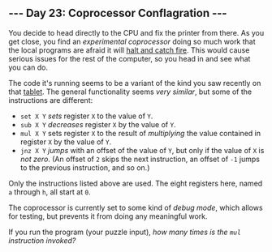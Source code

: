 ﻿## --- Day 23: Coprocessor Conflagration ---

You decide to head directly to the CPU and fix the printer from there. As you get close, you find an  _experimental coprocessor_  doing so much work that the local programs are afraid it will  [halt and catch fire](https://en.wikipedia.org/wiki/Halt_and_Catch_Fire). This would cause serious issues for the rest of the computer, so you head in and see what you can do.

The code it's running seems to be a variant of the kind you saw recently on that  [tablet](https://adventofcode.com/2017/day/18). The general functionality seems  _very similar_, but some of the instructions are different:

-   `set X Y`  _sets_  register  `X`  to the value of  `Y`.
-   `sub X Y`  _decreases_  register  `X`  by the value of  `Y`.
-   `mul X Y`  sets register  `X`  to the result of  _multiplying_  the value contained in register  `X`  by the value of  `Y`.
-   `jnz X Y`  _jumps_  with an offset of the value of  `Y`, but only if the value of  `X`  is  _not zero_. (An offset of  `2`  skips the next instruction, an offset of  `-1`  jumps to the previous instruction, and so on.)

Only the instructions listed above are used. The eight registers here, named  `a`  through  `h`, all start at  `0`.

The coprocessor is currently set to some kind of  _debug mode_, which allows for testing, but prevents it from doing any meaningful work.

If you run the program (your puzzle input),  _how many times is the  `mul`  instruction invoked?_